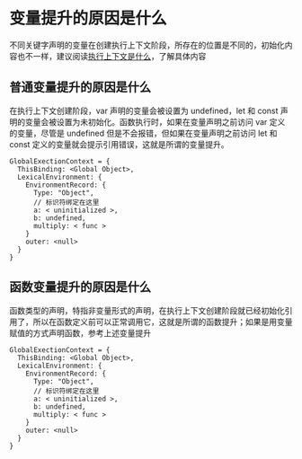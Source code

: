 # 变量提升的原因是什么

不同关键字声明的变量在创建执行上下文阶段，所存在的位置是不同的，初始化内容也不一样，建议阅读[执行上下文是什么](../执行上下文是什么/main.md)，了解具体内容

## 普通变量提升的原因是什么

在执行上下文创建阶段，var 声明的变量会被设置为 undefined，let 和 const 声明的变量会被设置为未初始化。函数执行时，如果在变量声明之前访问 var 定义的变量，尽管是 undefined 但是不会报错，但如果在变量声明之前访问 let 和 const 定义的变量就会提示引用错误，这就是所谓的变量提升。

```ts{7,8}
GlobalExectionContext = {
  ThisBinding: <Global Object>,
  LexicalEnvironment: {
    EnvironmentRecord: {
      Type: "Object",
      // 标识符绑定在这里
      a: < uninitialized >,
      b: undefined,
      multiply: < func >
    }
    outer: <null>
  }
}
```

## 函数变量提升的原因是什么

函数类型的声明，特指非变量形式的声明，在执行上下文创建阶段就已经初始化引用了，所以在函数定义前可以正常调用它，这就是所谓的函数提升；如果是用变量赋值的方式声明函数，参考上述变量提升

```ts{9}
GlobalExectionContext = {
  ThisBinding: <Global Object>,
  LexicalEnvironment: {
    EnvironmentRecord: {
      Type: "Object",
      // 标识符绑定在这里
      a: < uninitialized >,
      b: undefined,
      multiply: < func >
    }
    outer: <null>
  }
}
```


